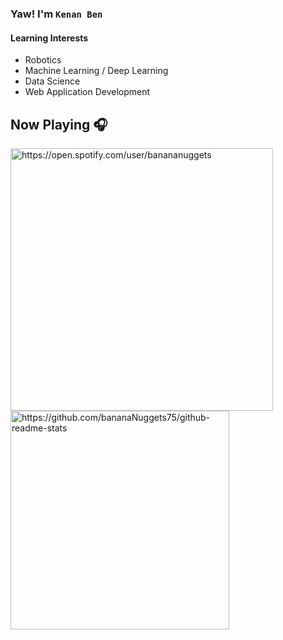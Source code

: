 ### Yaw! I'm `Kenan Ben`

<h4 align="left" margin= "20px">Learning Interests</h4> 

- Robotics
- Machine Learning / Deep Learning
- Data Science
- Web Application Development

<h2 align="left" margin="10px" style.less="border-bottom: none"> Now Playing 🎧</h2> 
<!-- 
  [![Spotify](https://novatorem-spotify-ebon.vercel.app/api/spotify)](https://open.spotify.com/user/banananuggets)[![Top Langs](https://github-readme-stats.vercel.app/api/top-langs/?username=bananaNuggets75&layout=compact&langs_count=8&theme=gotham)](https://github.com/bananaNuggets75/github-readme-stats)
 -->
<div>
  <img style="vertical-align:middle" align="left" width="420" alt="https://open.spotify.com/user/banananuggets" align="left" src="https://novatorem-spotify-ebon.vercel.app/api/spotify">
  <img width="350" alt="https://github.com/bananaNuggets75/github-readme-stats" src="https://github-readme-stats.vercel.app/api/top-langs/?username=bananaNuggets75&layout=compact&langs_count=8&theme=gotham" />
</div> 
